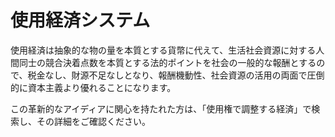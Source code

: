 # 使用経済システム

使用経済は抽象的な物の量を本質とする貨幣に代えて、生活社会資源に対する人間同士の競合決着点数を本質とする法的ポイントを社会の一般的な報酬とするので、税金なし、財源不足なしとなり、報酬機動性、社会資源の活用の両面で圧倒的に資本主義より優れることになります。

この革新的なアイディアに関心を持たれた方は、「使用権で調整する経済」で検索し、その詳細をご確認ください。